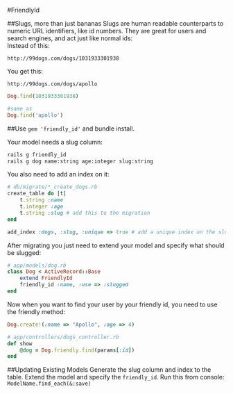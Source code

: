 #FriendlyId

##Slugs, more than just bananas
Slugs are human readable counterparts to numeric URL identifiers, like
id numbers. They are great for users and search engines, and act just 
like normal ids:  
Instead of this:
```url
http://99dogs.com/dogs/1031933301938
```

You get this:
```url
http://99dogs.com/dogs/apollo
```

```ruby
Dog.find(1031933301938)

#same as
Dog.find('apollo')
```

##Use
`gem 'friendly_id'` and bundle install.

Your model needs a slug column:
```bash
rails g friendly_id
rails g dog name:string age:integer slug:string
```

You also need to add an index on it:
```ruby
# db/migrate/*_create_dogs.rb
create_table do |t|
    t.string :name
    t.integer :age
    t.string :slug # add this to the migration
end

add_index :dogs, :slug, :unique => true # add a unique index on the slug
```

After migrating you just need to extend your model and specify what
should be slugged:

```ruby
# app/models/dog.rb
class Dog < ActiveRecord::Base
    extend FriendlyId
    friendly_id :name, :use => :slugged
end
```

Now when you want to find your user by your friendly id, you need to use
the friendly method:
```ruby
Dog.create!(:name => "Apollo", :age => 4)
```
```ruby
# app/controllers/dogs_controller.rb
def show
    @dog = Dog.friendly.find(params[:id])
end
```

##Updating Existing Models
Generate the slug column and index to the table. Extend the model and
specify the `friendly_id`. Run this from console:
`ModelName.find_each(&:save)`
